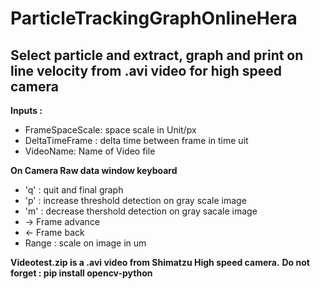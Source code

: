 # ParticleTrackingGraphOnlineHera
## Select particle and extract, graph and print on line velocity from .avi video for high speed camera
**Inputs :** 
- FrameSpaceScale: space scale in Unit/px
- DeltaTimeFrame : delta time between frame in time uit
- VideoName: Name of Video file 

**On Camera Raw data window keyboard** 
- 'q' : quit and final graph
- 'p' : increase threshold detection on gray scale image 
- 'm' : decrease thershold detection on gray sacale image
- -> Frame advance
- <- Frame back
- Range : scale on image in um
  
**Videotest.zip is a .avi video from Shimatzu High speed camera.**
**Do not forget : pip install opencv-python**
